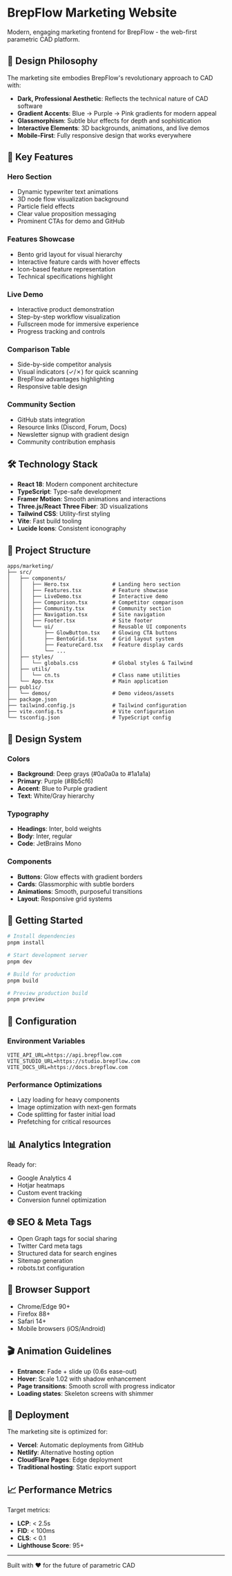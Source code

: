 # BrepFlow Marketing Website

Modern, engaging marketing frontend for BrepFlow - the web-first parametric CAD platform.

## 🎨 Design Philosophy

The marketing site embodies BrepFlow's revolutionary approach to CAD with:

- **Dark, Professional Aesthetic**: Reflects the technical nature of CAD software
- **Gradient Accents**: Blue → Purple → Pink gradients for modern appeal
- **Glassmorphism**: Subtle blur effects for depth and sophistication
- **Interactive Elements**: 3D backgrounds, animations, and live demos
- **Mobile-First**: Fully responsive design that works everywhere

## 🚀 Key Features

### Hero Section
- Dynamic typewriter text animations
- 3D node flow visualization background
- Particle field effects
- Clear value proposition messaging
- Prominent CTAs for demo and GitHub

### Features Showcase
- Bento grid layout for visual hierarchy
- Interactive feature cards with hover effects
- Icon-based feature representation
- Technical specifications highlight

### Live Demo
- Interactive product demonstration
- Step-by-step workflow visualization
- Fullscreen mode for immersive experience
- Progress tracking and controls

### Comparison Table
- Side-by-side competitor analysis
- Visual indicators (✓/✗) for quick scanning
- BrepFlow advantages highlighting
- Responsive table design

### Community Section
- GitHub stats integration
- Resource links (Discord, Forum, Docs)
- Newsletter signup with gradient design
- Community contribution emphasis

## 🛠️ Technology Stack

- **React 18**: Modern component architecture
- **TypeScript**: Type-safe development
- **Framer Motion**: Smooth animations and interactions
- **Three.js/React Three Fiber**: 3D visualizations
- **Tailwind CSS**: Utility-first styling
- **Vite**: Fast build tooling
- **Lucide Icons**: Consistent iconography

## 📁 Project Structure

```
apps/marketing/
├── src/
│   ├── components/
│   │   ├── Hero.tsx              # Landing hero section
│   │   ├── Features.tsx          # Feature showcase
│   │   ├── LiveDemo.tsx          # Interactive demo
│   │   ├── Comparison.tsx        # Competitor comparison
│   │   ├── Community.tsx         # Community section
│   │   ├── Navigation.tsx        # Site navigation
│   │   ├── Footer.tsx            # Site footer
│   │   └── ui/                   # Reusable UI components
│   │       ├── GlowButton.tsx    # Glowing CTA buttons
│   │       ├── BentoGrid.tsx     # Grid layout system
│   │       ├── FeatureCard.tsx   # Feature display cards
│   │       └── ...
│   ├── styles/
│   │   └── globals.css           # Global styles & Tailwind
│   ├── utils/
│   │   └── cn.ts                 # Class name utilities
│   └── App.tsx                   # Main application
├── public/
│   └── demos/                    # Demo videos/assets
├── package.json
├── tailwind.config.js            # Tailwind configuration
├── vite.config.ts                # Vite configuration
└── tsconfig.json                 # TypeScript config
```

## 🎯 Design System

### Colors
- **Background**: Deep grays (#0a0a0a to #1a1a1a)
- **Primary**: Purple (#8b5cf6)
- **Accent**: Blue to Purple gradient
- **Text**: White/Gray hierarchy

### Typography
- **Headings**: Inter, bold weights
- **Body**: Inter, regular
- **Code**: JetBrains Mono

### Components
- **Buttons**: Glow effects with gradient borders
- **Cards**: Glassmorphic with subtle borders
- **Animations**: Smooth, purposeful transitions
- **Layout**: Responsive grid systems

## 🚦 Getting Started

```bash
# Install dependencies
pnpm install

# Start development server
pnpm dev

# Build for production
pnpm build

# Preview production build
pnpm preview
```

## 🔧 Configuration

### Environment Variables
```env
VITE_API_URL=https://api.brepflow.com
VITE_STUDIO_URL=https://studio.brepflow.com
VITE_DOCS_URL=https://docs.brepflow.com
```

### Performance Optimizations
- Lazy loading for heavy components
- Image optimization with next-gen formats
- Code splitting for faster initial load
- Prefetching for critical resources

## 📊 Analytics Integration

Ready for:
- Google Analytics 4
- Hotjar heatmaps
- Custom event tracking
- Conversion funnel optimization

## 🌐 SEO & Meta Tags

- Open Graph tags for social sharing
- Twitter Card meta tags
- Structured data for search engines
- Sitemap generation
- robots.txt configuration

## 📱 Browser Support

- Chrome/Edge 90+
- Firefox 88+
- Safari 14+
- Mobile browsers (iOS/Android)

## 🎬 Animation Guidelines

- **Entrance**: Fade + slide up (0.6s ease-out)
- **Hover**: Scale 1.02 with shadow enhancement
- **Page transitions**: Smooth scroll with progress indicator
- **Loading states**: Skeleton screens with shimmer

## 🚀 Deployment

The marketing site is optimized for:
- **Vercel**: Automatic deployments from GitHub
- **Netlify**: Alternative hosting option
- **CloudFlare Pages**: Edge deployment
- **Traditional hosting**: Static export support

## 📈 Performance Metrics

Target metrics:
- **LCP**: < 2.5s
- **FID**: < 100ms
- **CLS**: < 0.1
- **Lighthouse Score**: 95+

---

Built with ❤️ for the future of parametric CAD